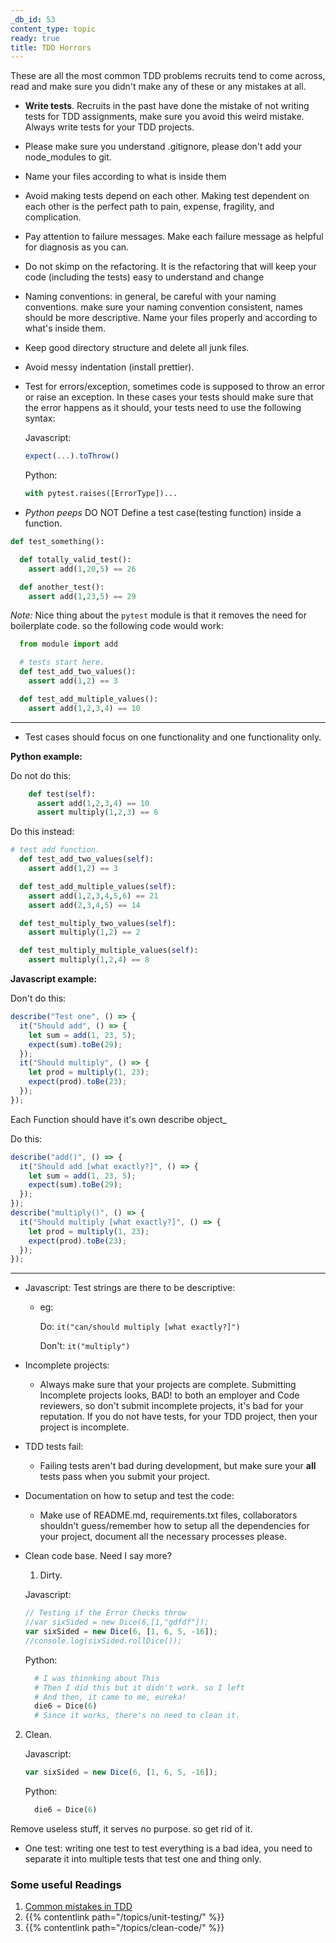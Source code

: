 ```yaml
---
_db_id: 53
content_type: topic
ready: true
title: TDD Horrors
---
```


These are all the most common TDD problems recruits tend to come across, read and make sure you didn't make any of these or any mistakes at all.

- **Write tests**. Recruits in the past have done the mistake of not writing tests for TDD assignments, make sure you avoid this weird mistake. Always write tests for your TDD projects.
- Please make sure you understand .gitignore, please don't add your node_modules to git.
- Name your files according to what is inside them
- Avoid making tests depend on each other. Making test dependent on each other is the perfect path to pain, expense, fragility, and complication.
- Pay attention to failure messages. Make each failure message as helpful for diagnosis as you can.
- Do not skimp on the refactoring. It is the refactoring that will keep your code (including the tests) easy to understand and change
- Naming conventions: in general, be careful with your naming conventions. make sure your naming convention consistent, names should be more descriptive. Name your files properly and according to what's inside them.
- Keep good directory structure and delete all junk files.
- Avoid messy indentation (install prettier).
- Test for errors/exception, sometimes code is supposed to throw an error or raise an exception. In these cases your tests should make sure that the error happens as it should, your tests need to use the following syntax:

  Javascript:

  ```js
  expect(...).toThrow()
  ```

  Python:

  ```py
  with pytest.raises([ErrorType])...
  ```

- _Python peeps_ DO NOT Define a test case(testing function) inside a function.

```py
def test_something():

  def totally_valid_test():
    assert add(1,20,5) == 26

  def another_test():
    assert add(1,23,5) == 29

```

_Note:_
Nice thing about the `pytest` module is that it removes the need for boilerplate code. so the following code would work:

```py
  from module import add

  # tests start here.
  def test_add_two_values():
    assert add(1,2) == 3

  def test_add_multiple_values():
    assert add(1,2,3,4) == 10
```

---

- Test cases should focus on one functionality and one functionality only.

**Python example:**

Do not do this:

```py
    def test(self):
      assert add(1,2,3,4) == 10
      assert multiply(1,2,3) == 6
```

Do this instead:

```py
# test add function.
  def test_add_two_values(self):
    assert add(1,2) == 3

  def test_add_multiple_values(self):
    assert add(1,2,3,4,5,6) == 21
    assert add(2,3,4,5) == 14

  def test_multiply_two_values(self):
    assert multiply(1,2) == 2

  def test_multiply_multiple_values(self):
    assert multiply(1,2,4) == 8
```

**Javascript example:**

Don't do this:

```js
describe("Test one", () => {
  it("Should add", () => {
    let sum = add(1, 23, 5);
    expect(sum).toBe(29);
  });
  it("Should multiply", () => {
    let prod = multiply(1, 23);
    expect(prod).toBe(23);
  });
});
```

Each Function should have it's own describe object\_

Do this:

```js
describe("add()", () => {
  it("Should add [what exactly?]", () => {
    let sum = add(1, 23, 5);
    expect(sum).toBe(29);
  });
});
describe("multiply()", () => {
  it("Should multiply [what exactly?]", () => {
    let prod = multiply(1, 23);
    expect(prod).toBe(23);
  });
});
```

---

- Javascript: Test strings are there to be descriptive:

  - eg:

    Do: `it("can/should multiply [what exactly?]")`

    Don't: `it("multiply")`

- Incomplete projects:

  - Always make sure that your projects are complete. Submitting Incomplete projects looks, BAD! to both an employer and Code reviewers, so don't submit incomplete projects, it's bad for your reputation. If you do not have tests, for your TDD project, then your project is incomplete.

- TDD tests fail:

  - Failing tests aren't bad during development, but make sure your **all** tests pass when you submit your project.

- Documentation on how to setup and test the code:

  - Make use of README.md, requirements.txt files, collaborators shouldn't guess/remember how to setup all the dependencies for your project, document all the necessary processes please.

- Clean code base. Need I say more?

  1. Dirty.

  Javascript:

  ```js
  // Testing if the Error Checks throw
  //var sixSided = new Dice(6,[1,"gdfdf"]);
  var sixSided = new Dice(6, [1, 6, 5, -16]);
  //console.log(sixSided.rollDice());
  ```

  Python:

  ```py
    # I was thinnking about This
    # Then I did this but it didn't work. so I left
    # And then, it came to me, eureka!
    die6 = Dice(6)
    # Since it works, there's no need to clean it.
  ```

2. Clean.

   Javascript:

   ```js
   var sixSided = new Dice(6, [1, 6, 5, -16]);
   ```

   Python:

   ```py
     die6 = Dice(6)
   ```

Remove useless stuff, it serves no purpose. so get rid of it.

- One test: writing one test to test everything is a bad idea, you need to separate it into multiple tests that test one and thing only.

### Some useful Readings

1. [Common mistakes in TDD](https://cmatskas.com/common-mistakes-in-tdd/)
2. {{% contentlink path="/topics/unit-testing/" %}}
3. {{% contentlink path="/topics/clean-code/" %}}